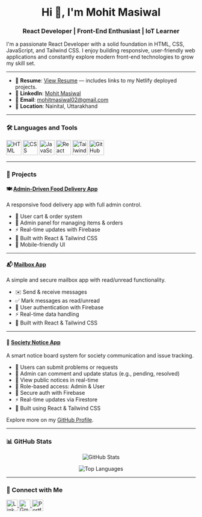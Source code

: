   <h1 align="center">Hi 👋, I'm Mohit Masiwal</h1>
<h3 align="center">React Developer | Front-End Enthusiast | IoT Learner</h3>

I'm a passionate React Developer with a solid foundation in HTML, CSS, JavaScript, and Tailwind CSS. I enjoy building responsive, user-friendly web applications and constantly explore modern front-end technologies to grow my skill set.

---
- 📄 **Resume**: [View Resume](https://drive.google.com/file/d/1vVeyYM1X-s08C2U-f4PoTGeClW-YL65-/view?usp=sharing) — includes links to my Netlify deployed projects.
- 💼 **LinkedIn**: [Mohit Masiwal](https://www.linkedin.com/in/mohit-masiwal-0b08b1324)
- 📧 **Email**: mohitmasiwal02@gmail.com
- 📍 **Location**: Nainital, Uttarakhand

---

### 🛠 Languages and Tools

<p align="left">
  <img src="https://img.icons8.com/color/48/000000/html-5.png" alt="HTML" height="40"/>
  <img src="https://img.icons8.com/color/48/000000/css3.png" alt="CSS" height="40"/>
  <img src="https://img.icons8.com/color/48/000000/javascript.png" alt="JavaScript" height="40"/>
  <img src="https://img.icons8.com/color/48/000000/react-native.png" alt="React" height="40"/>
  <img src="https://img.icons8.com/color/48/000000/tailwindcss.png" alt="Tailwind CSS" height="40"/>
  <img src="https://img.icons8.com/color/48/000000/github.png" alt="GitHub" height="40"/>
</p>

---

### 📂 Projects

#### 🍽️ [Admin-Driven Food Delivery App](https://github.com/mohitmasiwal/Adminfoodapp)  
A responsive food delivery app with full admin control.  
- 🛒 User cart & order system  
- 🔐 Admin panel for managing items & orders  
- ⚡ Real-time updates with Firebase  
- 🎨 Built with React & Tailwind CSS  
- 📱 Mobile-friendly UI  

---

#### 📬 [Mailbox App](https://github.com/mohitmasiwal/mailbox)  
A simple and secure mailbox app with read/unread functionality.  
- ✉️ Send & receive messages  
- ✅ Mark messages as read/unread  
- 🔐 User authentication with Firebase  
- ⚡ Real-time data handling  
- 🎨 Built with React & Tailwind CSS  

---

#### 🏢 [Society Notice App](https://github.com/mohitmasiwal/society_noticebord)  
A smart notice board system for society communication and issue tracking.  
- 📝 Users can submit problems or requests  
- 💬 Admin can comment and update status (e.g., pending, resolved)  
- 📢 View public notices in real-time  
- 👥 Role-based access: Admin & User  
- 🔐 Secure auth with Firebase  
- ⚡ Real-time updates via Firestore  
- 🎨 Built using React & Tailwind CSS  

Explore more on my [GitHub Profile](https://github.com/mohitmasiwal).

---

### 📊 GitHub Stats

<p align="center">
  <img src="https://github-readme-stats.vercel.app/api?username=mohitmasiwal&show_icons=true&theme=radical" alt="GitHub Stats"/>
</p>
<p align="center">
  <img src="https://github-readme-stats.vercel.app/api/top-langs/?username=mohitmasiwal&layout=compact&theme=radical" alt="Top Languages"/>
</p>

---

### 🤝 Connect with Me

<p align="left">
  <a href="https://www.linkedin.com/in/mohit-masiwal-0b08b1324" target="_blank">
    <img align="center" src="https://img.icons8.com/fluent/48/000000/linkedin.png" alt="LinkedIn" height="30" width="30" />
  </a>
  <a href="mailto:mohitmasiwal02@gmail.com" target="_blank">
    <img align="center" src="https://img.icons8.com/fluent/48/000000/gmail.png" alt="Gmail" height="30" width="30" />
  </a>
  <a href="https://curious-frangollo-29cca9.netlify.app/" target="_blank">
    <img align="center" src="https://img.icons8.com/fluent/48/000000/domain.png" alt="Portfolio" height="30" width="30" />
  </a>
</p>
